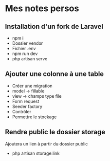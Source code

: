 # Mes notes persos


## Installation d'un fork de Laravel

- npm i
- Dossier vendor
- Fichier .env
- npm run dev
- php artisan serve


## Ajouter une colonne à une table

- Créer une migration
- model -> fillable
- view -> champs type file
- Form request
- Seeder factory
- Contrôler
- Permettre le stockage


## Rendre public le dossier storage

Ajoutera un lien à partir du dossier public

- php artisan storage:link

